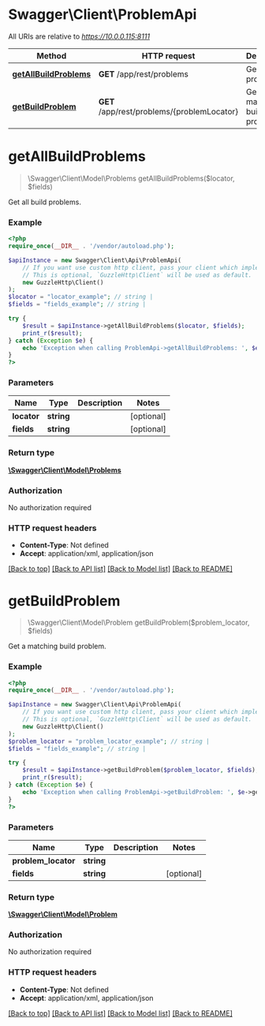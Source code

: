 # Swagger\Client\ProblemApi

All URIs are relative to *https://10.0.0.115:8111*

Method | HTTP request | Description
------------- | ------------- | -------------
[**getAllBuildProblems**](ProblemApi.md#getAllBuildProblems) | **GET** /app/rest/problems | Get all build problems.
[**getBuildProblem**](ProblemApi.md#getBuildProblem) | **GET** /app/rest/problems/{problemLocator} | Get a matching build problem.


# **getAllBuildProblems**
> \Swagger\Client\Model\Problems getAllBuildProblems($locator, $fields)

Get all build problems.



### Example
```php
<?php
require_once(__DIR__ . '/vendor/autoload.php');

$apiInstance = new Swagger\Client\Api\ProblemApi(
    // If you want use custom http client, pass your client which implements `GuzzleHttp\ClientInterface`.
    // This is optional, `GuzzleHttp\Client` will be used as default.
    new GuzzleHttp\Client()
);
$locator = "locator_example"; // string | 
$fields = "fields_example"; // string | 

try {
    $result = $apiInstance->getAllBuildProblems($locator, $fields);
    print_r($result);
} catch (Exception $e) {
    echo 'Exception when calling ProblemApi->getAllBuildProblems: ', $e->getMessage(), PHP_EOL;
}
?>
```

### Parameters

Name | Type | Description  | Notes
------------- | ------------- | ------------- | -------------
 **locator** | **string**|  | [optional]
 **fields** | **string**|  | [optional]

### Return type

[**\Swagger\Client\Model\Problems**](../Model/Problems.md)

### Authorization

No authorization required

### HTTP request headers

 - **Content-Type**: Not defined
 - **Accept**: application/xml, application/json

[[Back to top]](#) [[Back to API list]](../../README.md#documentation-for-api-endpoints) [[Back to Model list]](../../README.md#documentation-for-models) [[Back to README]](../../README.md)

# **getBuildProblem**
> \Swagger\Client\Model\Problem getBuildProblem($problem_locator, $fields)

Get a matching build problem.



### Example
```php
<?php
require_once(__DIR__ . '/vendor/autoload.php');

$apiInstance = new Swagger\Client\Api\ProblemApi(
    // If you want use custom http client, pass your client which implements `GuzzleHttp\ClientInterface`.
    // This is optional, `GuzzleHttp\Client` will be used as default.
    new GuzzleHttp\Client()
);
$problem_locator = "problem_locator_example"; // string | 
$fields = "fields_example"; // string | 

try {
    $result = $apiInstance->getBuildProblem($problem_locator, $fields);
    print_r($result);
} catch (Exception $e) {
    echo 'Exception when calling ProblemApi->getBuildProblem: ', $e->getMessage(), PHP_EOL;
}
?>
```

### Parameters

Name | Type | Description  | Notes
------------- | ------------- | ------------- | -------------
 **problem_locator** | **string**|  |
 **fields** | **string**|  | [optional]

### Return type

[**\Swagger\Client\Model\Problem**](../Model/Problem.md)

### Authorization

No authorization required

### HTTP request headers

 - **Content-Type**: Not defined
 - **Accept**: application/xml, application/json

[[Back to top]](#) [[Back to API list]](../../README.md#documentation-for-api-endpoints) [[Back to Model list]](../../README.md#documentation-for-models) [[Back to README]](../../README.md)

